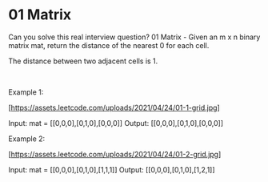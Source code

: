 # 01 Matrix

Can you solve this real interview question? 01 Matrix - Given an m x n binary matrix mat, return the distance of the nearest 0 for each cell.

The distance between two adjacent cells is 1.

 

Example 1:

[https://assets.leetcode.com/uploads/2021/04/24/01-1-grid.jpg]


Input: mat = [[0,0,0],[0,1,0],[0,0,0]]
Output: [[0,0,0],[0,1,0],[0,0,0]]


Example 2:

[https://assets.leetcode.com/uploads/2021/04/24/01-2-grid.jpg]


Input: mat = [[0,0,0],[0,1,0],[1,1,1]]
Output: [[0,0,0],[0,1,0],[1,2,1]]